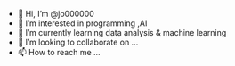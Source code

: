 - 👋 Hi, I’m @jo000000
- 👀 I’m interested in programming ,AI
- 🌱 I’m currently learning data analysis & machine learning
- 💞️ I’m looking to collaborate on ...
- 📫 How to reach me ...

<!---
jo000000/jo000000 is a ✨ special ✨ repository because its `README.md` (this file) appears on your GitHub profile.
You can click the Preview link to take a look at your changes.
--->
